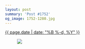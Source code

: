 ```yaml
---
layout: post
summary: 'Post #1752'
og_image: 1752-1280.jpg
---
```


<p>
 <time>
  <a href="/1752">
   {{ page.date | date: "%B %-d, %Y" }}
  </a>
 </time>
 <a href="/1752">
  <figure data-taken="2/21/2023">
   <img sizes="(min-width: 700px) 50vw, calc(100vw - 2rem)" src="{{ site.assets_url }}/1752-640.jpg" srcset="{{ site.assets_url }}/1752-320.jpg 320w, {{ site.assets_url }}/1752-640.jpg 640w, {{ site.assets_url }}/1752-960.jpg 960w, {{ site.assets_url }}/1752-1280.jpg 1280w"/>
  </figure>
 </a>
</p>

